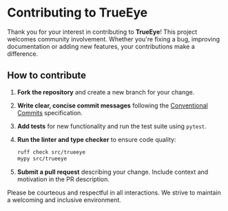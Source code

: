 # Contributing to TrueEye

Thank you for your interest in contributing to **TrueEye**! This project welcomes
community involvement. Whether you're fixing a bug, improving documentation or
adding new features, your contributions make a difference.

## How to contribute

1. **Fork the repository** and create a new branch for your change.
2. **Write clear, concise commit messages** following the [Conventional
   Commits](https://www.conventionalcommits.org/) specification.
3. **Add tests** for new functionality and run the test suite using `pytest`.
4. **Run the linter and type checker** to ensure code quality:

   ```bash
   ruff check src/trueeye
   mypy src/trueeye
   ```
5. **Submit a pull request** describing your change. Include context and
   motivation in the PR description.

Please be courteous and respectful in all interactions. We strive to maintain a
welcoming and inclusive environment.